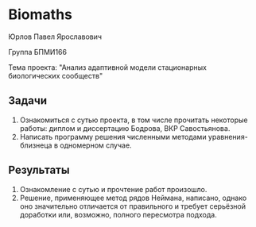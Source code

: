 # Biomaths

Юрлов Павел Ярославович

Группа БПМИ166

Тема проекта: "Анализ адаптивной модели стационарных биологических сообществ"


## Задачи

1. Ознакомиться с сутью проекта, в том числе прочитать некоторые работы: диплом и диссертацию Бодрова, ВКР Савостьянова.
2. Написать программу решения численными методами уравнения-близнеца в одномерном случае.



## Результаты

1. Ознакомление с сутью и прочтение работ произошло.
2. Решение, применяющее метод рядов Неймана, написано, однако оно значительно отличается от правильного и требует серьёзной доработки или, возможно, полного пересмотра подхода.
